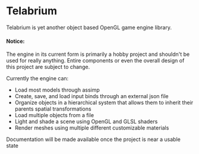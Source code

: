 
# Telabrium
Telabrium is yet another object based OpenGL game engine library.

#### Notice:
The engine in its current form is primarily a hobby project and shouldn't be used for really anything. Entire components or even the overall design of this project are subject to change.

Currently the engine can:
- Load most models through assimp
- Create, save, and load input binds through an external json file
- Organize objects in a hierarchical system that allows them to inherit their parents spatial transformations
- Load multiple objects from a file
- Light and shade a scene using OpenGL and GLSL shaders
- Render meshes using multiple different customizable materials

Documentation will be made available once the project is near a usable state
